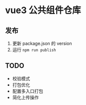 # vue3 公共组件仓库

## 发布
1. 更新 package.json 的 version
2. 运行 `npm run publish`

## TODO
- 校验模式
- 打包优化
- 配置多入口打包
- 简化上传操作
